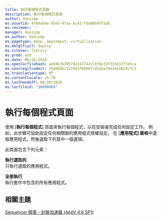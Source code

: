 ```yaml
---
title: 執行每個程式頁面
description: 執行每個程式頁面
author: dansimp
ms.assetid: 4f09a64e-9545-47aa-bc43-fda0089f7adb
ms.reviewer: ''
manager: dansimp
ms.author: dansimp
ms.pagetype: mdop, appcompat, virtualization
ms.mktglfcycl: deploy
ms.sitesec: library
ms.prod: w10
ms.date: 06/16/2016
ms.openlocfilehash: ae04b3b395792247742cc8fbe33f333e37ffe5ca
ms.sourcegitcommit: 354664bc527d93f80687cd2eba70d1eea024c7c3
ms.translationtype: MT
ms.contentlocale: zh-TW
ms.lasthandoff: 06/26/2020
ms.locfileid: "10800864"
---
```

# 執行每個程式頁面


使用 [**執行每個程式**] 頁面來執行每個程式，以在安裝後完成任何設定工作。 例如，此步驟可協助設定任何相關聯的應用程式授權協定。 在 [**應用程式] 窗格**中選取應用程式，然後選取下列其中一個選項。

此頁面包含下列元素：

<a href="" id="run-selected"></a>**執行選取的**  
只執行選取的應用程式。

<a href="" id="run-all"></a>**全部執行**  
執行套件中包含的所有應用程式。

## 相關主題


[Sequencer 精靈 - 封裝加速器 (AppV 4.6 SP1)](sequencer-wizard---package-accelerator--appv-46-sp1-.md)

 

 





